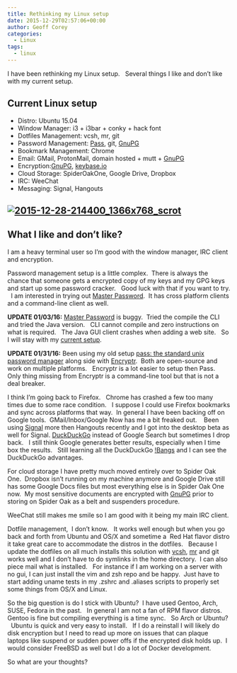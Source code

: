 ```yaml
---
title: Rethinking my Linux setup
date: 2015-12-29T02:57:06+00:00
author: Geoff Corey
categories:
  - Linux
tags:
  - linux
---
```

I have been rethinking my Linux setup.   Several things I like and don&#8217;t like with my current setup.

## Current Linux setup

  * Distro: Ubuntu 15.04
  * Window Manager: i3 + i3bar + conky + hack font
  * Dotfiles Management: vcsh, mr, git
  * Password Management: [Pass](http://www.passwordstore.org/), git, [GnuPG](https://www.gnupg.org/)
  * Bookmark Management: Chrome
  * Email: GMail, ProtonMail, domain hosted + mutt + [GnuPG](https://www.gnupg.org/)
  * Encryption:[GnuPG](https://www.gnupg.org/), [keybase.io](https://keybase.io/geoffcorey)
  * Cloud Storage: SpiderOakOne, Google Drive, Dropbox
  * IRC: WeeChat
  * Messaging: Signal, Hangouts

##

## <a href="http://i1.wp.com/www.geoffcorey.com/wp-content/uploads/2015/12/2015-12-28-214400_1366x768_scrot.png" rel="attachment wp-att-267"><img class="alignright size-full wp-image-267" src="http://i1.wp.com/www.geoffcorey.com/wp-content/uploads/2015/12/2015-12-28-214400_1366x768_scrot.png?fit=650%2C365" alt="2015-12-28-214400_1366x768_scrot" srcset="http://i1.wp.com/www.geoffcorey.com/wp-content/uploads/2015/12/2015-12-28-214400_1366x768_scrot.png?w=1366 1366w, http://i1.wp.com/www.geoffcorey.com/wp-content/uploads/2015/12/2015-12-28-214400_1366x768_scrot.png?resize=300%2C169 300w, http://i1.wp.com/www.geoffcorey.com/wp-content/uploads/2015/12/2015-12-28-214400_1366x768_scrot.png?resize=768%2C432 768w, http://i1.wp.com/www.geoffcorey.com/wp-content/uploads/2015/12/2015-12-28-214400_1366x768_scrot.png?resize=1024%2C576 1024w, http://i1.wp.com/www.geoffcorey.com/wp-content/uploads/2015/12/2015-12-28-214400_1366x768_scrot.png?resize=1200%2C675 1200w, http://i1.wp.com/www.geoffcorey.com/wp-content/uploads/2015/12/2015-12-28-214400_1366x768_scrot.png?w=1300 1300w" sizes="(max-width: 650px) 100vw, 650px" data-recalc-dims="1" /></a>

## What I like and don&#8217;t like?

I am a heavy terminal user so I&#8217;m good with the window manager, IRC client and encryption.

Password management setup is a little complex.  There is always the chance that someone gets a encrypted copy of my keys and my GPG keys and start up some password cracker.   Good luck with that if you want to try.   I am interested in trying out [Master Password](https://ssl.masterpasswordapp.com/).  It has cross platform clients and a command-line client as well.

**UPDATE 01/03/16:** [Master Password](http://masterpasswordapp.com/) is buggy.  Tried the compile the CLI and tried the Java version.   CLI cannot compile and zero instructions on what is required.   The Java GUI client crashes when adding a web site.   So I will stay with my [current setup](http://www.geoffcorey.com/2015/12/secure-cross-platform-password-management/).

**UPDATE 01/31/16:** Been using my old setup <a href="http://www.passwordstore.org" target="_blank">pass: the standard unix password manager</a> along side with <a href="https://spideroak.com/solutions/encryptr" target="_blank">Encryptr</a>.  Both are open-source and work on multiple platforms.   Encryptr is a lot easier to setup then Pass.   Only thing missing from Encryptr is a command-line tool but that is not a deal breaker.

I think I&#8217;m going back to Firefox.   Chrome has crashed a few too many times due to some race condition.   I suppose I could use Firefox bookmarks and sync across platforms that way.  In general I have been backing off on Google tools.  GMail/Inbox/Google Now has me a bit freaked out.    Been using [Signal](https://whispersystems.org/) more then Hangouts recently and I got into the desktop beta as well for Signal. [DuckDuckGo](https://duckduckgo.com/) instead of Google Search but sometimes I drop back.   I still think Google generates better results, especially when I time box the results.   Still learning all the DuckDuckGo [!Bangs](https://duckduckgo.com/bang) and I can see the DuckDuckGo advantages.

For cloud storage I have pretty much moved entirely over to Spider Oak One.  Dropbox isn&#8217;t running on my machine anymore and Google Drive still has some Google Docs files but most everything else is in Spider Oak One now.  My most sensitive documents are encrypted with [GnuPG](https://www.gnupg.org/) prior to storing on Spider Oak as a belt and suspenders procedure.

WeeChat still makes me smile so I am good with it being my main IRC client.

Dotfile management,  I don&#8217;t know.   It works well enough but when you go back and forth from Ubuntu and OS/X and sometime a  Red Hat flavor distro it take great care to accommodate the distros in the dotfiles.   Because I update the dotfiles on all much installs this solution with [vcsh](https://github.com/RichiH/vcsh), [mr](https://github.com/joeyh/myrepos) and git works well and I don&#8217;t have to do symlinks in the home directory.  I can also piece mail what is installed.   For instance if I am working on a server with no gui, I can just install the vim and zsh repo and be happy.  Just have to start adding uname tests in my .zshrc and .aliases scripts to properly set some things from OS/X and Linux.

So the big question is do I stick with Ubuntu?  I have used Gentoo, Arch, SUSE, Fedora in the past.   In general I am not a fan of RPM flavor distros.   Gentoo is fine but compiling everything is a time sync.   So Arch or Ubuntu?   Ubuntu is quick and very easy to install.   If I do a reinstall I will likely do disk encryption but I need to read up more on issues that can plaque laptops like suspend or sudden power offs if the encrypted disk holds up.  I would consider FreeBSD as well but I do a lot of Docker development.

So what are your thoughts?
